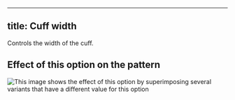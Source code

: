 ***

## title: Cuff width

Controls the width of the cuff.

## Effect of this option on the pattern

![This image shows the effect of this option by superimposing several variants that have a different value for this option](cornelius\_cuffwidth\_sample.svg "Effect of this option on the pattern")
